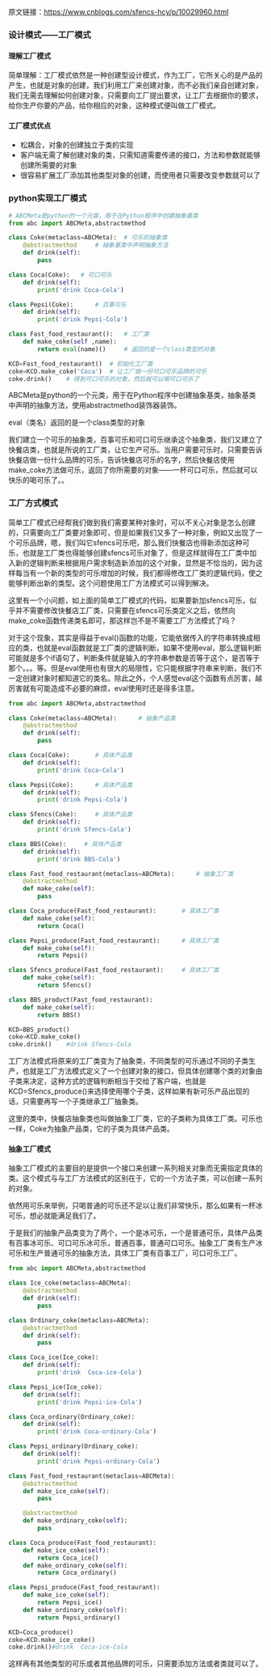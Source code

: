 原文链接：https://www.cnblogs.com/sfencs-hcy/p/10029960.html

### 设计模式——工厂模式

#### 理解工厂模式

简单理解：工厂模式依然是一种创建型设计模式，作为工厂，它所关心的是产品的产生，也就是对象的创建，我们利用工厂来创建对象，而不必我们亲自创建对象，我们无需去理解如何创建对象，只需要向工厂提出要求，让工厂去根据你的要求，给你生产你要的产品，给你相应的对象，这种模式便叫做工厂模式。

#### 工厂模式优点

- 松耦合，对象的创建独立于类的实现
- 客户端无需了解创建对象的类，只需知道需要传递的接口，方法和参数就能够创建所需要的对象
- 很容易扩展工厂添加其他类型对象的创建，而使用者只需要改变参数就可以了

### python实现工厂模式

```python
# ABCMeta是python的一个元类，用于在Python程序中创建抽象基类
from abc import ABCMeta,abstractmethod

class Coke(metaclass=ABCMeta):  # 可乐的抽象类
    @abstractmethod     # 抽象基类中声明抽象方法
    def drink(self):
        pass

class Coca(Coke):   # 可口可乐
    def drink(self):
        print('drink Coca-Cola')

class Pepsi(Coke):      # 百事可乐
    def drink(self):
        print('drink Pepsi-Cola')

class Fast_food_restaurant():   # 工厂类
    def make_coke(self ,name):
        return eval(name)()     # 返回的是一个class类型的对象

KCD=Fast_food_restaurant()  # 初始化工厂类
coke=KCD.make_coke('Coca')  # 让工厂做一份可口可乐品牌的可乐
coke.drink()    # 得到可口可乐的对象，然后就可以喝可口可乐了
```

ABCMeta是python的一个元类，用于在Python程序中创建抽象基类，抽象基类中声明的抽象方法，使用abstractmethod装饰器装饰。

eval（类名）返回的是一个class类型的对象

我们建立一个可乐的抽象类，百事可乐和可口可乐继承这个抽象类，我们又建立了快餐店类，也就是所说的工厂类，让它生产可乐。当用户需要可乐时，只需要告诉快餐店做一份什么品牌的可乐，告诉快餐店可乐的名字，然后快餐店使用make_coke方法做可乐，返回了你所需要的对象——一杯可口可乐，然后就可以快乐的喝可乐了。。



### 工厂方式模式

简单工厂模式已经帮我们做到我们需要某种对象时，可以不关心对象是怎么创建的，只需要向工厂类要对象即可，但是如果我们又多了一种对象，例如又出现了一个可乐品牌，嗯，我们叫它sfencs可乐吧，那么我们快餐店也得新添加这种可乐，也就是工厂类也得能够创建sfencs可乐对象了，但是这样就得在工厂类中加入新的逻辑判断来根据用户需求制造新添加的这个对象，显然是不恰当的，因为这样每当有一个新的类型的可乐增加的时候，我们都得修改工厂类的逻辑代码，使之能够判断出新的类型。这个问题使用工厂方法模式可以得到解决。

这里有一个小问题，如上面的简单工厂模式的代码，如果要新加sfencs可乐，似乎并不需要修改快餐店工厂类，只需要在sfencs可乐类定义之后，依然向make_coke函数传递类名即可，那这样岂不是不需要工厂方法模式了吗？

对于这个现象，其实是得益于eval()函数的功能，它能依据传入的字符串转换成相应的类，也就是eval函数就是工厂类的逻辑判断，如果不使用eval，那么逻辑判断可能就是多个if语句了，判断条件就是输入的字符串参数是否等于这个，是否等于那个。。。等。但是eval使用也有很大的局限性，它只能根据字符串来判断，我们不一定创建对象时都知道它的类名。除此之外，个人感觉eval这个函数有点厉害，越厉害就有可能造成不必要的麻烦，eval使用时还是得多注意。

```python
from abc import ABCMeta,abstractmethod

class Coke(metaclass=ABCMeta):      # 抽象产品类
    @abstractmethod
    def drink(self):
        pass

class Coca(Coke):       # 具体产品类
    def drink(self):
        print('drink Coca-Cola')

class Pepsi(Coke):      # 具体产品类
    def drink(self):
        print('drink Pepsi-Cola')

class Sfencs(Coke):     # 具体产品类
    def drink(self):
        print('drink Sfencs-Cola')

class BBS(Coke):     # 具体产品类
    def drink(self):
        print('drink BBS-Cola')

class Fast_food_restaurant(metaclass=ABCMeta):      # 抽象工厂类
    @abstractmethod
    def make_coke(self):
        pass

class Coca_produce(Fast_food_restaurant):       # 具体工厂类
    def make_coke(self):
        return Coca()

class Pepsi_produce(Fast_food_restaurant):      # 具体工厂类
    def make_coke(self):
        return Pepsi()

class Sfencs_produce(Fast_food_restaurant):     # 具体工厂类
    def make_coke(self):
        return Sfencs()

class BBS_product(Fast_food_restaurant):
    def make_coke(self):
        return BBS()

KCD=BBS_product()
coke=KCD.make_coke()
coke.drink()    #drink Sfencs-Cola
```

工厂方法模式将原来的工厂类变为了抽象类，不同类型的可乐通过不同的子类生产，也就是工厂方法模式定义了一个创建对象的接口，但具体创建哪个类的对象由子类来决定，这种方式的逻辑判断相当于交给了客户端，也就是KCD=Sfencs_produce()来选择使用哪个子类，这样如果有新可乐产品出现的话，只需要再写一个子类继承工厂抽象类。

这里的类中，快餐店抽象类也叫做抽象工厂类，它的子类称为具体工厂类。可乐也一样，Coke为抽象产品类，它的子类为具体产品类。

#### 抽象工厂模式

抽象工厂模式的主要目的是提供一个接口来创建一系列相关对象而无需指定具体的类。这个模式与与工厂方法模式的区别在于，它的一个方法子类，可以创建一系列的对象。

依然用可乐来举例，只喝普通的可乐还不足以让我们非常快乐，那么如果有一杯冰可乐，想必就能满足我们了。

于是我们的抽象产品类变为了两个，一个是冰可乐，一个是普通可乐，具体产品类有百事冰可乐、可口可乐冰可乐，普通百事，普通可口可乐。抽象工厂类有生产冰可乐和生产普通可乐的抽象方法，具体工厂类有百事工厂，可口可乐工厂。

```python
from abc import ABCMeta,abstractmethod

class Ice_coke(metaclass=ABCMeta):
    @abstractmethod
    def drink(self):
        pass

class Ordinary_coke(metaclass=ABCMeta):
    @abstractmethod
    def drink(self):
        pass

class Coca_ice(Ice_coke):
    def drink(self):
        print('drink  Coca-ice-Cola')

class Pepsi_ice(Ice_coke):
    def drink(self):
        print('drink Pepsi-ice-Cola')

class Coca_ordinary(Ordinary_coke):
    def drink(self):
        print('drink Coca-ordinary-Cola')

class Pepsi_ordinary(Ordinary_coke):
    def drink(self):
        print('drink Pepsi-ordinary-Cola')

class Fast_food_restaurant(metaclass=ABCMeta):
    @abstractmethod
    def make_ice_coke(self):
        pass

    @abstractmethod
    def make_ordinary_coke(self):
        pass

class Coca_produce(Fast_food_restaurant):
    def make_ice_coke(self):
        return Coca_ice()
    def make_ordinary_coke(self):
        return Coca_ordinary()

class Pepsi_produce(Fast_food_restaurant):
    def make_ice_coke(self):
        return Pepsi_ice()
    def make_ordinary_coke(self):
        return Pepsi_ordinary()

KCD=Coca_produce()
coke=KCD.make_ice_coke()
coke.drink()#drink  Coca-ice-Cola
```

这样再有其他类型的可乐或者其他品牌的可乐，只需要添加方法或者类就可以了。
